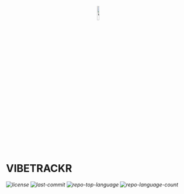<div id="top">

<div align="center"><img src="https://github.com/Rohit-K814307/VibeTrackr/blob/main/vibetrackr/frontend/public/logo.svg" width="10%"  alt="VibeTrackr Logo"/></div>

<div align="left" style="position: relative; width: 100%; height: 100%; ">

# VIBETRACKR

<em><em>

<!-- BADGES -->
<img src="https://img.shields.io/github/license/Rohit-K814307/VibeTrackr?style=default&logo=opensourceinitiative&logoColor=white&color=0080ff" alt="license">
<img src="https://img.shields.io/github/last-commit/Rohit-K814307/VibeTrackr?style=default&logo=git&logoColor=white&color=0080ff" alt="last-commit">
<img src="https://img.shields.io/github/languages/top/Rohit-K814307/VibeTrackr?style=default&color=0080ff" alt="repo-top-language">
<img src="https://img.shields.io/github/languages/count/Rohit-K814307/VibeTrackr?style=default&color=0080ff" alt="repo-language-count">

</div>
</div>
<br clear="right">

---

## Table of Contents

- [Table of Contents](#table-of-contents)
- [Overview](#overview)
	- [Useful Links + Information](#useful-links--information)
- [Features](#features)
- [Project Structure](#project-structure)
- [Getting Started](#getting-started)
    - [Prerequisites](#prerequisites)
    - [Installation](#installation)
    - [Usage](#usage)
- [Roadmap](#roadmap)
- [Contributing](#contributing)
- [License](#license)
- [Acknowledgments](#acknowledgments)

---

## Overview

A modern mental health companion built to help you journal, analyze your emotions, get tailored Spotify music recommendations, and receive thoughtful AI guidance—all in one place.

### Useful Links + Information


#### LIVE Link

The fully functional, production project is available at [https://vibetrackr.netlify.app](https://vibetrackr.netlify.app).

#### BERT Model for Emotion Analytics

This project uses several API connections. We fine tune a BERT model + regression head for determining the psychoemotional values of Valence, Emotion, and Dominance in order to run emotion analytics. Access the [HuggingFace Repo](https://huggingface.co/RobroKools/vad-bert) for model information and data. Access the [HuggingFace Space and Gradio API](https://huggingface.co/spaces/RobroKools/vad-emotion) to get emotion analytics for your use case.


---

## Features

- 🎯 **Emotion-Aware Journaling**: Journal your thoughts and receive real-time emotional analysis using a fine-tuned BERT model.

- 🎵 **Spotify-Powered Music Recommendations**: Get personalized Spotify tracks tailored to your emotional state.

- 🤖 **AI Mentor Support**: Receive insightful, friendly guidance from an AI assistant trained to respond to your moods and journal entries.

- 📊 **Emotional Analytics Dashboard**: Visualize trends over time with clean, interactive graphs for Valence, Arousal, and Dominance metrics.

- 🔒 **Secure Auth with Firebase**: Authenticate and manage users using Firebase Authentication.

- 📁 **Modern Frontend Stack**: Built with React + TypeScript and Vite for a lightning-fast user interface.

- ⚙️ **Robust Backend**: Python-based API endpoints manage journaling, ML inference, and user data.

- 🌐 **Live & Deployed**: Fully hosted on Netlify with backend API integrated for seamless use.

- 🧠 **Open Source ML Integration**: Easily connect with the hosted Hugging Face VAD-BERT model via Gradio API.

---

## Project Structure

```sh
└── VibeTrackr/
    ├── License
    └── vibetrackr
        ├── backend
        │   ├── app.py
        │   ├── database
        │   │   ├── __init__.py
        │   │   └── dbsetup.py
        │   ├── requirements.txt
        │   └── utils
        │       ├── __init__.py
        │       ├── llms
        │       │   ├── __init__.py
        │       │   ├── prompts.py
        │       │   └── query.py
        │       └── ml
        │           ├── __init__.py
        │           ├── emotions.py
        │           ├── fine_tune.ipynb
        │           └── query_api_bert.py
        └── frontend
            ├── .gitignore
            ├── README.md
            ├── components.json
            ├── eslint.config.js
            ├── index.html
            ├── package-lock.json
            ├── package.json
            ├── public
            │   ├── _redirects
            │   ├── logo.svg
            │   ├── logo_text.svg
            │   └── vite.svg
            ├── src
            │   ├── App.css
            │   ├── App.tsx
            │   ├── assets
            │   │   └── react.svg
            │   ├── components
            │   │   ├── AIMentor
            │   │   ├── CTA
            │   │   ├── Dash
            │   │   ├── Features
            │   │   ├── Footer
            │   │   ├── Hero
            │   │   ├── HowItWorks
            │   │   ├── Navbar
            │   │   ├── ProtectedRoute
            │   │   ├── SignOutButton
            │   │   ├── Spinner
            │   │   ├── WhyJournal
            │   │   ├── charts
            │   │   ├── index.ts
            │   │   └── ui
            │   ├── firebase.ts
            │   ├── hooks
            │   │   └── use-mobile.ts
            │   ├── index.css
            │   ├── lib
            │   │   └── utils.ts
            │   ├── main.tsx
            │   ├── pages
            │   │   ├── Insights
            │   │   ├── Landing
            │   │   ├── Overview
            │   │   ├── SignIn
            │   │   ├── SignUp
            │   │   └── index.ts
            │   ├── types
            │   │   └── journal.ts
            │   ├── utils
            │   │   ├── fetchWithRetry.ts
            │   │   └── index.ts
            │   └── vite-env.d.ts
            ├── tsconfig.app.json
            ├── tsconfig.json
            ├── tsconfig.node.json
            └── vite.config.ts
```

## Getting Started

### Prerequisites

This project requires the following dependencies:

- **Programming Language:** TypeScript, Python
- **Package Manager:** Npm, Pip

### Installation

Build VibeTrackr from the source and intsall dependencies:

1. **Clone the repository:**

    ```sh
    ❯ git clone https://github.com/Rohit-K814307/VibeTrackr
    ```

2. **Navigate to the project directory:**

    ```sh
    ❯ cd VibeTrackr
    ```

3. **Install the dependencies:**

	```sh
	❯ cd vibetrackr/frontend && npm install
	```

	```sh
	❯ cd vibetrackr/backend && pip install -r requirements.txt
	```

### Usage

Run the project with:

**Frontend Using [npm](https://www.npmjs.com/):**
```sh
cd vibetrackr/frontend && npm run dev
```
**Backend Using [](None):**
```sh
cd vibetrackr/backend && python app.py
```

---

## Roadmap

- [X] **`Task 1`**: <strike>Complete Backend</strike>
- [X] **`Task 2`**: <strike>Complete Frontend</strike>.
- [X] **`Task 3`**: <strike>Deploy Application</strike>.

---

## Contributing

- **💬 [Join the Discussions](https://github.com/Rohit-K814307/VibeTrackr/discussions)**: Share your insights, provide feedback, or ask questions.
- **🐛 [Report Issues](https://github.com/Rohit-K814307/VibeTrackr/issues)**: Submit bugs found or log feature requests for the `VibeTrackr` project.

<details closed>
<summary>Contributing Guidelines</summary>

1. **Fork the Repository**: Start by forking the project repository to your github account.
2. **Clone Locally**: Clone the forked repository to your local machine using a git client.
   ```sh
   git clone https://github.com/Rohit-K814307/VibeTrackr
   ```
3. **Create a New Branch**: Always work on a new branch, giving it a descriptive name.
   ```sh
   git checkout -b new-feature-x
   ```
4. **Make Your Changes**: Develop and test your changes locally.
5. **Commit Your Changes**: Commit with a clear message describing your updates.
   ```sh
   git commit -m 'Implemented new feature x.'
   ```
6. **Push to github**: Push the changes to your forked repository.
   ```sh
   git push origin new-feature-x
   ```
7. **Submit a Pull Request**: Create a PR against the original project repository. Clearly describe the changes and their motivations.
8. **Review**: Once your PR is reviewed and approved, it will be merged into the main branch. Congratulations on your contribution!
</details>

<details closed>
<summary>Contributor Graph</summary>
<br>
<p align="left">
   <a href="https://github.com{/Rohit-K814307/VibeTrackr/}graphs/contributors">
      <img src="https://contrib.rocks/image?repo=Rohit-K814307/VibeTrackr">
   </a>
</p>
</details>

---

## License

Vibetrackr is protected under the [MIT](https://opensource.org/license/mit) License. For more details, refer to the [LICENSE](https://github.com/Rohit-K814307/VibeTrackr/blob/main/License) file.

<div align="right">

[![][back-to-top]](#top)

</div>


[back-to-top]: https://img.shields.io/badge/-BACK_TO_TOP-151515?style=flat-square


---
